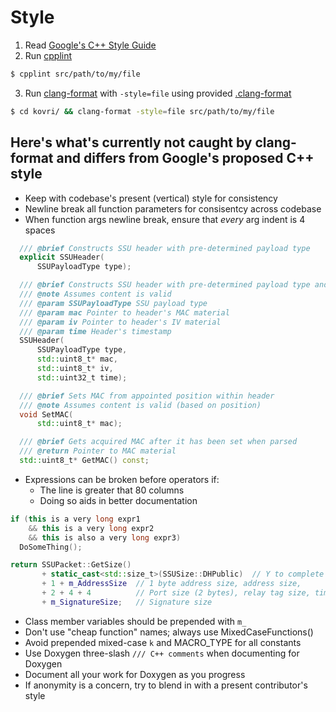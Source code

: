 # Style
1. Read [Google's C++ Style Guide](https://google.github.io/styleguide/cppguide.html)
2. Run [cpplint](https://pypi.python.org/pypi/cpplint/)
```bash
$ cpplint src/path/to/my/file
```
3. Run [clang-format](http://llvm.org/releases/3.8.0/tools/clang/docs/ClangFormat.html) with ```-style=file``` using provided [.clang-format](https://github.com/monero-project/kovri/blob/master/.clang-format)
```bash
$ cd kovri/ && clang-format -style=file src/path/to/my/file
```

## Here's what's currently not caught by clang-format and differs from Google's proposed C++ style

- Keep with codebase's present (vertical) style for consistency
- Newline break all function parameters for consisentcy across codebase
- When function args newline break, ensure that *every* arg indent is 4 spaces

```cpp
  /// @brief Constructs SSU header with pre-determined payload type
  explicit SSUHeader(
      SSUPayloadType type);

  /// @brief Constructs SSU header with pre-determined payload type and content
  /// @note Assumes content is valid
  /// @param SSUPayloadType SSU payload type
  /// @param mac Pointer to header's MAC material
  /// @param iv Pointer to header's IV material
  /// @param time Header's timestamp
  SSUHeader(
      SSUPayloadType type,
      std::uint8_t* mac,
      std::uint8_t* iv,
      std::uint32_t time);

  /// @brief Sets MAC from appointed position within header
  /// @note Assumes content is valid (based on position)
  void SetMAC(
      std::uint8_t* mac);

  /// @brief Gets acquired MAC after it has been set when parsed
  /// @return Pointer to MAC material
  std::uint8_t* GetMAC() const;
```

- Expressions can be broken before operators if:
  - The line is greater that 80 columns
  - Doing so aids in better documentation

```cpp
if (this is a very long expr1
    && this is a very long expr2
    && this is also a very long expr3)
  DoSomeThing();
```

```cpp
return SSUPacket::GetSize()
       + static_cast<std::size_t>(SSUSize::DHPublic)  // Y to complete the DH agreement
       + 1 + m_AddressSize  // 1 byte address size, address size,
       + 2 + 4 + 4          // Port size (2 bytes), relay tag size, time size
       + m_SignatureSize;   // Signature size
```

- Class member variables should be prepended with ```m_```
- Don't use "cheap function" names; always use MixedCaseFunctions()
- Avoid prepended mixed-case ```k``` and MACRO_TYPE for all constants
- Use Doxygen three-slash ```/// C++ comments``` when documenting for Doxygen
- Document all your work for Doxygen as you progress
- If anonymity is a concern, try to blend in with a present contributor's style
